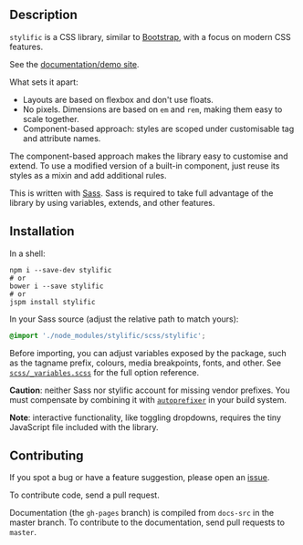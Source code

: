 ## Description

`stylific` is a CSS library, similar to
[Bootstrap](http://getbootstrap.com), with a focus on modern CSS features.

See the [documentation/demo site](http://mitranim.com/stylific/).

What sets it apart:
* Layouts are based on flexbox and don't use floats.
* No pixels. Dimensions are based on `em` and `rem`, making them easy to scale
  together.
* Component-based approach: styles are scoped under customisable tag and
  attribute names.

The component-based approach makes the library easy to customise and extend. To
use a modified version of a built-in component, just reuse its styles as a mixin
and add additional rules.

This is written with [Sass](http://sass-lang.com). Sass is required to take
full advantage of the library by using variables, extends, and other features.

## Installation

In a shell:

```shell
npm i --save-dev stylific
# or
bower i --save stylific
# or
jspm install stylific
```

In your Sass source (adjust the relative path to match yours):

```scss
@import './node_modules/stylific/scss/stylific';
```

Before importing, you can adjust variables exposed by the package, such as the
tagname prefix, colours, media breakpoints, fonts, and other. See
[`scss/_variables.scss`](scss/_variables.scss) for the full option reference.

**Caution**: neither Sass nor stylific account for missing vendor prefixes. You
must compensate by combining it with
[`autoprefixer`](https://github.com/postcss/autoprefixer) in your build system.

**Note**: interactive functionality, like toggling dropdowns, requires the tiny
JavaScript file included with the library.

## Contributing

If you spot a bug or have a feature suggestion, please open an [issue](/issues).

To contribute code, send a pull request.

Documentation (the `gh-pages` branch) is compiled from `docs-src` in the master
branch. To contribute to the documentation, send pull requests to `master`.
